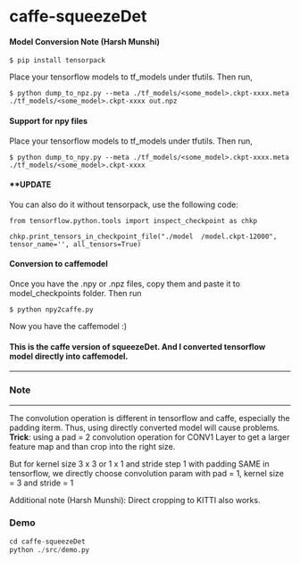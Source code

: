 # caffe-squeezeDet

#### Model Conversion Note (Harsh Munshi)
```
$ pip install tensorpack
```
Place your tensorflow models to tf_models under tfutils. Then run,

```
$ python dump_to_npz.py --meta ./tf_models/<some_model>.ckpt-xxxx.meta ./tf_models/<some_model>.ckpt-xxxx out.npz
```

#### Support for npy files
Place your tensorflow models to tf_models under tfutils. Then run,

```
$ python dump_to_npy.py --meta ./tf_models/<some_model>.ckpt-xxxx.meta ./tf_models/<some_model>.ckpt-xxxx 
```

#### **UPDATE

You can also do it without tensorpack, use the following code:

```
from tensorflow.python.tools import inspect_checkpoint as chkp

chkp.print_tensors_in_checkpoint_file("./model	/model.ckpt-12000", tensor_name='', all_tensors=True)
```

#### Conversion to caffemodel

Once you have the .npy or .npz files, copy them and paste it to model_checkpoints folder. Then run

```
$ python npy2caffe.py
```
Now you have the caffemodel :)

#### This is the caffe version of squeezeDet. And I converted tensorflow  model directly into caffemodel. 
----
### Note
----
The convolution operation is different in tensorflow and caffe, especially the padding iterm. Thus, using directly converted model will cause problems. **Trick**:  using a pad = 2 convolution operation for CONV1 Layer to get a larger feature map and than crop into the right size. 

But for kernel size 3 x 3 or 1 x 1 and stride step 1 with padding SAME in tensorflow, we directly choose convolution param with pad = 1, kernel size = 3 and stride = 1

Additional note (Harsh Munshi): Direct cropping to KITTI also works.
### Demo
``` python
cd caffe-squeezeDet
python ./src/demo.py
```
